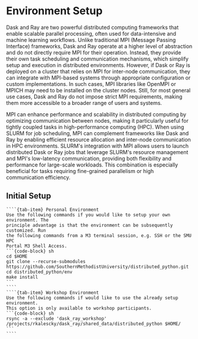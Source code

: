 # Environment Setup

Dask and Ray are two powerful distributed computing frameworks that
enable scalable parallel processing, often used for data-intensive and
machine learning workflows. Unlike traditional MPI (Message Passing
Interface) frameworks, Dask and Ray operate at a higher level of
abstraction and do not directly require MPI for their operation.
Instead, they provide their own task scheduling and communication
mechanisms, which simplify setup and execution in distributed
environments. However, if Dask or Ray is deployed on a cluster that
relies on MPI for inter-node communication, they can integrate with
MPI-based systems through appropriate configuration or custom
implementations. In such cases, MPI libraries like OpenMPI or MPICH may
need to be installed on the cluster nodes. Still, for most general use
cases, Dask and Ray do not impose strict MPI requirements, making them
more accessible to a broader range of users and systems.

MPI can enhance performance and scalability in distributed computing by
optimizing communication between nodes, making it particularly useful for
tightly coupled tasks in high-performance computing (HPC). When using SLURM for
job scheduling, MPI can complement frameworks like Dask and Ray by enabling
efficient resource allocation and inter-node communication in HPC environments.
SLURM's integration with MPI allows users to launch distributed Dask or Ray jobs
that leverage SLURM's resource management and MPI's low-latency communication,
providing both flexibility and performance for large-scale workloads. This
combination is especially beneficial for tasks requiring fine-grained
parallelism or high communication efficiency.

## Initial Setup

`````{tab-set}
````{tab-item} Personal Environment
Use the following commands if you would like to setup your own environment. The
principle advantage is that the environment can be subsequently customized. Run
the following commands from a M3 terminal session, e.g. SSH or the SMU HPC
Portal M3 Shell Access.
```{code-block} sh
cd $HOME
git clone --recurse-submodules https://github.com/SouthernMethodistUniversity/distributed_python.git
cd distributed_python/env
make install
```
````
````{tab-item} Workshop Environment
Use the following commands if would like to use the already setup environment.
This option is only available to workshop participants.
```{code-block} sh
rsync -a --exclude 'dask_ray_workshop' /projects/rkalescky/dask_ray/shared_data/distributed_python $HOME/
```
````
`````

